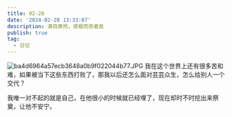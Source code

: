 ```yaml
---
title: 02-28
date: '2024-02-28 13:33:07'
description: 满目萧然，感极而悲者矣
publish: true
tag:
  - 日记
---
```

![ba4d6964a57ecb3648a0b9f022044b77.JPG](../../images/0077e5fd23daa7649e522aca19538a9c.jpeg)
我在这个世界上还有很多苦和难，如果被当下这些东西打败了，那我以后还怎么面对芸芸众生，怎么给别人一个交代？

我唯一对不起的就是自己，在他很小的时候就已经埋了，现在却时不时挖出来祭奠，让他不安宁。

